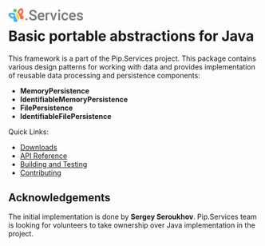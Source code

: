# <img src="https://github.com/pip-services/pip-services/raw/master/design/Logo.png" alt="Pip.Services Logo" style="max-width:30%"> <br/> Basic portable abstractions for Java

This framework is a part of the Pip.Services project. This package contains various design patterns for working with data and provides implementation of reusable data processing and persistence components:
- **MemoryPersistence** 
- **IdentifiableMemoryPersistence**
- **FilePersistence**
- **IdentifiableFilePersistence**

Quick Links:

* [Downloads](https://github.com/pip-services3-java/pip-services3-data-java/blob/master/doc/Downloads.md)
* [API Reference](http://htmlpreview.github.io/?https://github.com/pip-services3-java/pip-services3-data-java/blob/master/doc/api/index.html)
* [Building and Testing](https://github.com/pip-services3-java/pip-services3-data-java/blob/master/doc/Development.md)
* [Contributing](https://github.com/pip-services3-java/pip-services3-data-java/blob/master/doc/Development.md/#contrib)

## Acknowledgements

The initial implementation is done by **Sergey Seroukhov**. Pip.Services team is looking for volunteers to 
take ownership over Java implementation in the project.
